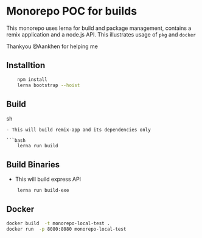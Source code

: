 # Monorepo POC for builds

This monorepo uses lerna for build and package management, contains a remix application and a node.js API.
This illustrates usage of `pkg` and `docker` 

Thankyou @Aankhen for helping me 

## Installtion

```bash
    npm install
    lerna bootstrap --hoist
```

## Build
sh
```
- This will build remix-app and its dependencies only

```bash
    lerna run build
```

## Build Binaries

- This will build express API

```bash
    lerna run build-exe
```

## Docker

```bash
docker build  -t monorepo-local-test .
docker run  -p 8080:8080 monorepo-local-test
```